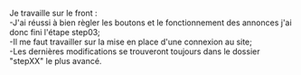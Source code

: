 Je travaille sur le front : </br>
-J'ai réussi à bien règler les boutons et le fonctionnement des annonces j'ai donc fini l'étape step03;</br>
-Il me faut travailler sur la mise en place d'une connexion au site;</br>
-Les dernières modifications se trouveront toujours dans le dossier "stepXX" le plus avancé.</br>